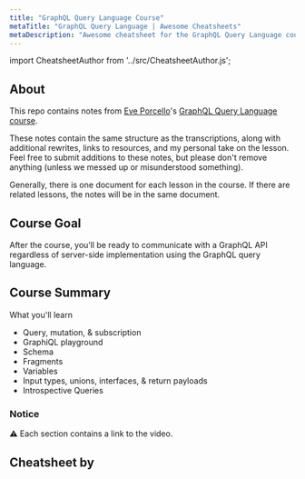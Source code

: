 ```yaml
---
title: "GraphQL Query Language Course"
metaTitle: "GraphQL Query Language | Awesome Cheatsheets"
metaDescription: "Awesome cheatsheet for the GraphQL Query Language course"
---
```


import CheatsheetAuthor from '../src/CheatsheetAuthor.js';

## About

This repo contains notes from [Eve Porcello](https://twitter.com/eveporcello)'s [GraphQL Query Language course](https://egghead.io/lessons/gatsby-set-up-a-shopify-account).

These notes contain the same structure as the transcriptions, along with additional rewrites, links to resources, and my personal take on the lesson. Feel free to submit additions to these notes, but please don't remove anything (unless we messed up or misunderstood something).

Generally, there is one document for each lesson in the course. If there are related lessons, the notes will be in the same document.

## Course Goal

After the course, you’ll be ready to communicate with a GraphQL API regardless of server-side implementation using the GraphQL query language.

## Course Summary

What you'll learn

- Query, mutation, & subscription
- GraphiQL playground
- Schema
- Fragments
- Variables
- Input types, unions, interfaces, & return payloads
- Introspective Queries

### Notice

⚠️ Each section contains a link to the video.

## Cheatsheet by

<CheatsheetAuthor 
    name="Lauro Silva"
    twitterUrl="https://twitter.com/laurosilvacom"
    githubUrl="https://github.com/laurosilvacom"
    description="Software Engineer"
/>

<CheatsheetAuthor 
    name="Nicole Sattler"
    twitterUrl="https://twitter.com/nikkilr88"
    githubUrl="https://github.com/nikkilr88"
    description="JavaScript Developer"
/>
